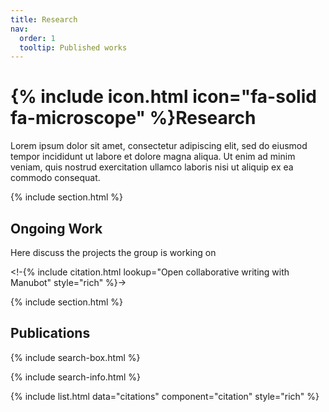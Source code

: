 ```yaml
---
title: Research
nav:
  order: 1
  tooltip: Published works
---
```


# {% include icon.html icon="fa-solid fa-microscope" %}Research

Lorem ipsum dolor sit amet, consectetur adipiscing elit, sed do eiusmod tempor incididunt ut labore et dolore magna aliqua.
Ut enim ad minim veniam, quis nostrud exercitation ullamco laboris nisi ut aliquip ex ea commodo consequat.

{% include section.html %}

## Ongoing Work

Here discuss the projects the group is working on

<!-{% include citation.html lookup="Open collaborative writing with Manubot" style="rich" %}->

{% include section.html %}

## Publications

{% include search-box.html %}

{% include search-info.html %}

{% include list.html data="citations" component="citation" style="rich" %}
